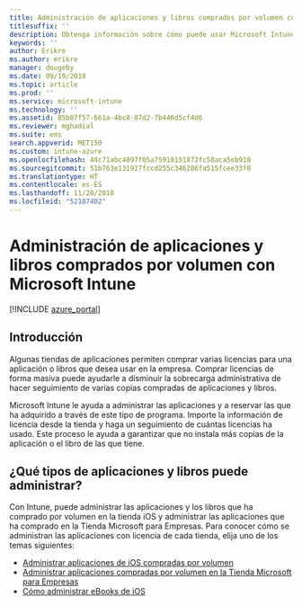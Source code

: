 ```yaml
---
title: Administración de aplicaciones y libros comprados por volumen con Microsoft Intune
titlesuffix: ''
description: Obtenga información sobre cómo puede usar Microsoft Intune para administrar y supervisar el uso de aplicaciones y libros comprados por volumen en tiendas.
keywords: ''
author: Erikre
ms.author: erikre
manager: dougeby
ms.date: 09/19/2018
ms.topic: article
ms.prod: ''
ms.service: microsoft-intune
ms.technology: ''
ms.assetid: 85b07f57-661a-4bc8-87d2-7b446d5cf4d6
ms.reviewer: mghadial
ms.suite: ems
search.appverid: MET150
ms.custom: intune-azure
ms.openlocfilehash: 44c71abc4897f05a75910151872fc58aca5eb918
ms.sourcegitcommit: 51b763e131917fccd255c346286fa515fcee33f0
ms.translationtype: HT
ms.contentlocale: es-ES
ms.lasthandoff: 11/20/2018
ms.locfileid: "52187402"
---
```

# <a name="manage-volume-purchased-apps-and-books-with-microsoft-intune"></a>Administración de aplicaciones y libros comprados por volumen con Microsoft Intune

[!INCLUDE [azure_portal](./includes/azure_portal.md)]

## <a name="introduction"></a>Introducción

Algunas tiendas de aplicaciones permiten comprar varias licencias para una aplicación o libros que desea usar en la empresa. Comprar licencias de forma masiva puede ayudarle a disminuir la sobrecarga administrativa de hacer seguimiento de varias copias compradas de aplicaciones y libros.

Microsoft Intune le ayuda a administrar las aplicaciones y a reservar las que ha adquirido a través de este tipo de programa. Importe la información de licencia desde la tienda y haga un seguimiento de cuántas licencias ha usado. Este proceso le ayuda a garantizar que no instala más copias de la aplicación o el libro de las que tiene.

## <a name="which-types-of-apps-and-books-can-you-manage"></a>¿Qué tipos de aplicaciones y libros puede administrar?

Con Intune, puede administrar las aplicaciones y los libros que ha comprado por volumen en la tienda iOS y administrar las aplicaciones que ha comprado en la Tienda Microsoft para Empresas. Para conocer cómo se administran las aplicaciones con licencia de cada tienda, elija uno de los temas siguientes:

- [Administrar aplicaciones de iOS compradas por volumen](vpp-apps-ios.md)
- [Administrar aplicaciones compradas por volumen en la Tienda Microsoft para Empresas](windows-store-for-business.md)
- [Cómo administrar eBooks de iOS](vpp-ebooks-ios.md)
